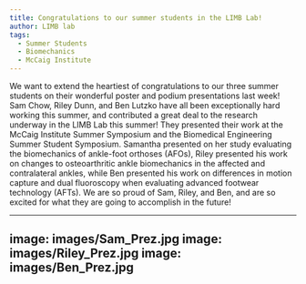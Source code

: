 ```yaml
---
title: Congratulations to our summer students in the LIMB Lab!
author: LIMB lab
tags:
  - Summer Students
  - Biomechanics
  - McCaig Institute
---
```


We want to extend the heartiest of congratulations to our three summer students on their wonderful poster and podium presentations last week! Sam Chow, Riley Dunn, and Ben Lutzko have all been exceptionally hard working this summer, and contributed a great deal to the research underway in the LIMB Lab this summer! They presented their work at the McCaig Institute Summer Symposium and the Biomedical Engineering Summer Student Symposium. Samantha presented on her study evaluating the biomechanics of ankle-foot orthoses (AFOs), Riley presented his work on changes to osteoarthritic ankle biomechanics in the affected and contralateral ankles, while Ben presented his work on differences in motion capture and dual fluoroscopy when evaluating advanced footwear technology (AFTs). We are so proud of Sam, Riley, and Ben, and are so excited for what they are going to accomplish in the future!

---
image: images/Sam_Prez.jpg
image: images/Riley_Prez.jpg
image: images/Ben_Prez.jpg
---
